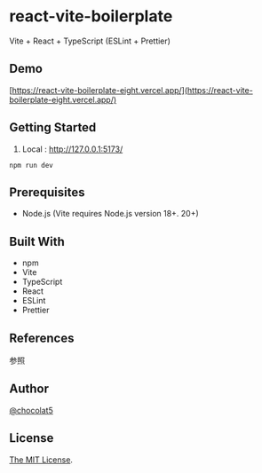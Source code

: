 # react-vite-boilerplate

Vite + React + TypeScript (ESLint + Prettier)


## Demo

[https://react-vite-boilerplate-eight.vercel.app/](https://react-vite-boilerplate-eight.vercel.app/)

## Getting Started

1. Local : http://127.0.0.1:5173/

```
npm run dev
```

## Prerequisites

- Node.js (Vite requires Node.js version 18+. 20+)

## Built With

- npm
- Vite
- TypeScript
- React
- ESLint
- Prettier

## References

参照

## Author

[@chocolat5](https://github.com/chocolat5)

## License

[The MIT License](https://opensource.org/licenses/MIT).
